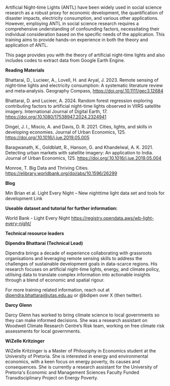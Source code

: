 Artificial Night-time Lights (ANTL) have been widely used in social science research as a robust proxy for economic development, the quantification of disaster impacts, electricity consumption, and various other applications. However, employing ANTL in social science research requires a comprehensive understanding of confounding factors, necessitating their individual consideration based on the specific needs of the application. This training aims to provide hands-on experience in both the theory and application of ANTL.

This page provides you with the theory of artificial night-time lights and also includes codes to extract data from Google Earth Engine.  

**Reading Materials**

Bhattarai, D., Lucieer, A., Lovell, H. and Aryal, J. 2023. Remote sensing of night‐time lights and electricity consumption: A systematic literature review and meta‐analysis. Geography Compass, https://doi.org/.10.1111/gec3.12684  

Bhattarai, D. and Lucieer, A. 2024. Random forest regression exploring contributing factors to artificial night-time lights observed in VIIRS satellite imagery. International Journal of Digital Earth, 17. https://doi.org/.10.1080/17538947.2024.2324941  

Dingel, J. I., Miscio, A. and Davis, D. R. 2021. Cities, lights, and skills in developing economies. Journal of Urban Economics, 125. https://doi.org/.10.1016/j.jue.2019.05.005 

Baragwanath, K., Goldblatt, R., Hanson, G. and Khandelwal, A. K. 2021. Detecting urban markets with satellite imagery: An application to India. Journal of Urban Economics, 125. https://doi.org/.10.1016/j.jue.2019.05.004 

Monroe, T. Big Data and Thriving Cities. https://elibrary.worldbank.org/doi/abs/10.1596/26299  


**Blog**

Min Brian et al. Light Every Night – New nighttime light data set and tools for development Link

**Useable dataset and tutorial for further information:**

World Bank - Light Every Night  https://registry.opendata.aws/wb-light-every-night/ 

**Technical resource leaders**

**Dipendra Bhattarai (Technical Lead)**

Dipendra brings a decade of experience collaborating with grassroots organisations and leveraging remote sensing skills to address the challenges of sustainable development goals in data-scarce regions. His research focuses on artificial night-time lights, energy, and climate policy, utilising data to translate complex information into actionable insights through a blend of economic and spatial rigour.

For more training related information, reach out at dipendra.bhattarai@utas.edu.au  or @bdipen over X (then twitter). 

**Darcy Glenn** 

Darcy Glenn has worked to bring climate science to local governments so they can make informed decisions. She was a research assistant on Woodwell Climate Research Centre’s Risk team, working on free climate risk assessments for local governments.

**WiZelle Kritzinger** 

WiZelle Kritzinger is a Master of Philosophy in Economics student at the University of Pretoria. She is interested in energy and environmental economics, with a keen focus on energy poverty, its causes and consequences. She is currently a research assistant for the University of Pretoria's Economic and Management Sciences Faculty Funded Transdisciplinary Project on Energy Poverty.
